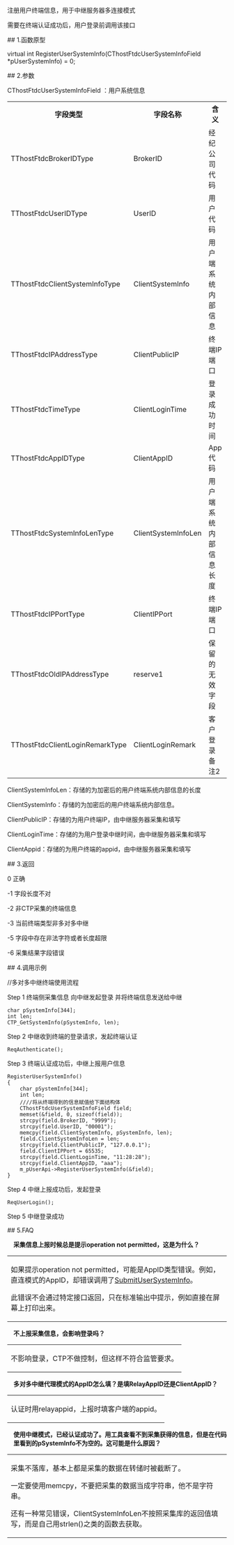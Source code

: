 <p>注册用户终端信息，用于中继服务器多连接模式</p>
<p>需要在终端认证成功后，用户登录前调用该接口</p>
<span class="anchor" id="bbb65e22-f606-4b5f-b163-768f9edba013"></span>
## 1.函数原型
<p>virtual int RegisterUserSystemInfo(CThostFtdcUserSystemInfoField *pUserSystemInfo) = 0;</p>
<span class="anchor" id="1ed9e69f-215c-466a-843d-eca8a9ee0b48"></span>
## 2.参数
<p>CThostFtdcUserSystemInfoField ：用户系统信息</p>
<table><tr><th style="TEXT-ALIGN: center;">字段类型</th><th style="TEXT-ALIGN: center;">字段名称</th><th style="TEXT-ALIGN: center;">含义</th><th style="TEXT-ALIGN: center;">值</th></tr><tr><td style="TEXT-ALIGN: left;">TThostFtdcBrokerIDType</td>
<td style="TEXT-ALIGN: left;">BrokerID</td>
<td style="TEXT-ALIGN: left;">经纪公司代码</td>
<td style="TEXT-ALIGN: left;"><strong><font color="#FF0000">必填</font></strong></td>
</tr>
<tr><td style="TEXT-ALIGN: left;">TThostFtdcUserIDType</td>
<td style="TEXT-ALIGN: left;">UserID</td>
<td style="TEXT-ALIGN: left;">用户代码</td>
<td style="TEXT-ALIGN: left;"><strong><font color="#FF0000">必填</font></strong></td>
</tr>
<tr><td style="TEXT-ALIGN: left;">TThostFtdcClientSystemInfoType</td>
<td style="TEXT-ALIGN: left;">ClientSystemInfo</td>
<td style="TEXT-ALIGN: left;">用户端系统内部信息</td>
<td style="TEXT-ALIGN: left;"><strong><font color="#FF0000">必填</font></strong></td>
</tr>
<tr><td style="TEXT-ALIGN: left;">TThostFtdcIPAddressType</td>
<td style="TEXT-ALIGN: left;">ClientPublicIP</td>
<td style="TEXT-ALIGN: left;">终端IP端口</td>
<td style="TEXT-ALIGN: left;"><strong><font color="#FF0000">必填</font></strong></td>
</tr>
<tr><td style="TEXT-ALIGN: left;">TThostFtdcTimeType</td>
<td style="TEXT-ALIGN: left;">ClientLoginTime</td>
<td style="TEXT-ALIGN: left;">登录成功时间</td>
<td style="TEXT-ALIGN: left;"><strong><font color="#FF0000">必填</font></strong></td>
</tr>
<tr><td style="TEXT-ALIGN: left;">TThostFtdcAppIDType</td>
<td style="TEXT-ALIGN: left;">ClientAppID</td>
<td style="TEXT-ALIGN: left;">App代码</td>
<td style="TEXT-ALIGN: left;"><strong><font color="#FF0000">必填</font></strong></td>
</tr>
<tr><td style="TEXT-ALIGN: left;">TThostFtdcSystemInfoLenType</td>
<td style="TEXT-ALIGN: left;">ClientSystemInfoLen</td>
<td style="TEXT-ALIGN: left;">用户端系统内部信息长度</td>
<td style="TEXT-ALIGN: left;"><strong><font color="#FF0000">必填</font></strong></td>
</tr>
<tr><td style="TEXT-ALIGN: left;">TThostFtdcIPPortType</td>
<td style="TEXT-ALIGN: left;">ClientIPPort</td>
<td style="TEXT-ALIGN: left;">终端IP端口</td>
<td style="TEXT-ALIGN: left;"><strong><font color="#FF0000">必填</font></strong></td>
</tr>
<tr><td style="TEXT-ALIGN: left;">TThostFtdcOldIPAddressType</td>
<td style="TEXT-ALIGN: left;">reserve1</td>
<td style="TEXT-ALIGN: left;">保留的无效字段</td>
<td style="TEXT-ALIGN: left;">否</td>
</tr>
<tr><td style="TEXT-ALIGN: left;">TThostFtdcClientLoginRemarkType</td>
<td style="TEXT-ALIGN: left;">ClientLoginRemark</td>
<td style="TEXT-ALIGN: left;">客户登录备注2</td>
<td style="TEXT-ALIGN: left;">否</td>
</tr>
</table>
<p>ClientSystemInfoLen：存储的为加密后的用户终端系统内部信息的长度</p>
<p>ClientSystemInfo：存储的为加密后的用户终端系统内部信息。</p>
<p>ClientPublicIP：存储的为用户终端IP，由中继服务器采集和填写</p>
<p>ClientLoginTime：存储的为用户登录中继时间，由中继服务器采集和填写</p>
<p>ClientAppid：存储的为用户终端的appid，由中继服务器采集和填写</p>
<span class="anchor" id="588c8ed2-4919-4876-95b3-f0d46c30ff69"></span>
## 3.返回
<p>0 正确</p>
<p>-1 字段长度不对</p>
<p>-2 非CTP采集的终端信息</p>
<p>-3 当前终端类型非多对多中继</p>
<p>-5 字段中存在非法字符或者长度超限</p>
<p>-6 采集结果字段错误</p>
<span class="anchor" id="1d75b79b-1960-4d3e-afd5-f461691b422d"></span>
## 4.调用示例
<p>//多对多中继终端使用流程</p>
<p class="step-para"><span class="step-mark">Step 1</span> 终端侧采集信息 向中继发起登录 并将终端信息发送给中继</p>
<pre><code>char pSystemInfo[344];
int len;
CTP_GetSystemInfo(pSystemInfo, len);
</code></pre>
<p class="step-para"><span class="step-mark">Step 2</span> 中继收到终端的登录请求，发起终端认证</p>
<pre><code>ReqAuthenticate();
</code></pre>
<p class="step-para"><span class="step-mark">Step 3</span> 终端认证成功后，中继上报用户信息</p>
<pre><code>RegisterUserSystemInfo()
{
    char pSystemInfo[344];
    int len;
    ////将从终端得到的信息赋值给下面结构体
    CThostFtdcUserSystemInfoField field;
    memset(&amp;field, 0, sizeof(field));
    strcpy(field.BrokerID, "9999");
    strcpy(field.UserID, "00001");
    memcpy(field.ClientSystemInfo, pSystemInfo, len);
    field.ClientSystemInfoLen = len;
    strcpy(field.ClientPublicIP, "127.0.0.1");
    field.ClientIPPort = 65535;
    strcpy(field.ClientLoginTime, "11:28:28");
    strcpy(field.ClientAppID, "aaa");
    m_pUserApi-&gt;RegisterUserSystemInfo(&amp;field);
}
</code></pre>
<p class="step-para"><span class="step-mark">Step 4</span> 中继上报成功后，发起登录</p>
<pre><code>ReqUserLogin();
</code></pre>
<p class="step-para"><span class="step-mark">Step 5</span> 中继登录成功</p>
<span class="anchor" id="2cddaf1f-be48-4b7a-a8ce-11e3e2cc2eee"></span>
## 5.FAQ
<p><div class="region_i"><p class="region_header" id="region_header_1" style="padding-left: 1em;font-weight : bold;text-indent: 0px;text-align: left;">采集信息上报时候总是提示operation not permitted，这是为什么？</p><div class="region_panel" id="region_panel_1" style="display:block;"><table><tr><td>
<p>如果提示operation not permitted，可能是AppID类型错误。例如，直连模式的AppID，却错误调用了<a href="../SUBMITUSERSYSTEMINFO/">SubmitUserSystemInfo</a>。</p>
<p>此错误不会通过特定接口返回，只在标准输出中提示，例如直接在屏幕上打印出来。</p>
</td></tr></table>
</div><p class="region_tail" id="region_tail_1" style="border-top-color:transparent;border-bottom-width:0;"></p></div></p>
<p><div class="region_i"><p class="region_header" id="region_header_2" style="padding-left: 1em;font-weight : bold;text-indent: 0px;text-align: left;">不上报采集信息，会影响登录吗？</p><div class="region_panel" id="region_panel_2" style="display:block;"><table><tr><td>
<p>不影响登录，CTP不做控制，但这样不符合监管要求。</p>
</td></tr></table>
</div><p class="region_tail" id="region_tail_2" style="border-top-color:transparent;border-bottom-width:0;"></p></div></p>
<p><div class="region_i"><p class="region_header" id="region_header_3" style="padding-left: 1em;font-weight : bold;text-indent: 0px;text-align: left;">多对多中继代理模式的AppID怎么填？是填RelayAppID还是ClientAppID？</p><div class="region_panel" id="region_panel_3" style="display:block;"><table><tr><td>
<p>认证时用relayappid，上报时填客户端的appid。</p>
</td></tr></table>
</div><p class="region_tail" id="region_tail_3" style="border-top-color:transparent;border-bottom-width:0;"></p></div></p>
<p><div class="region_i"><p class="region_header" id="region_header_4" style="padding-left: 1em;font-weight : bold;text-indent: 0px;text-align: left;">使用中继模式，已经认证成功了。用工具查看不到采集获得的信息，但是在代码里看到的pSystemInfo不为空的。这可能是什么原因？</p><div class="region_panel" id="region_panel_4" style="display:block;"><table><tr><td>
<p>采集不落库，基本上都是采集的数据在转储时被截断了。</p>
<p>一定要使用memcpy，不要把采集的数据当成字符串，他不是字符串。</p>
<p>还有一种常见错误，ClientSystemInfoLen不按照采集库的返回值填写，而是自己用strlen()之类的函数去获取。</p>
</td></tr></table>
</div><p class="region_tail" id="region_tail_4" style="border-top-color:transparent;border-bottom-width:0;"></p></div></p>
